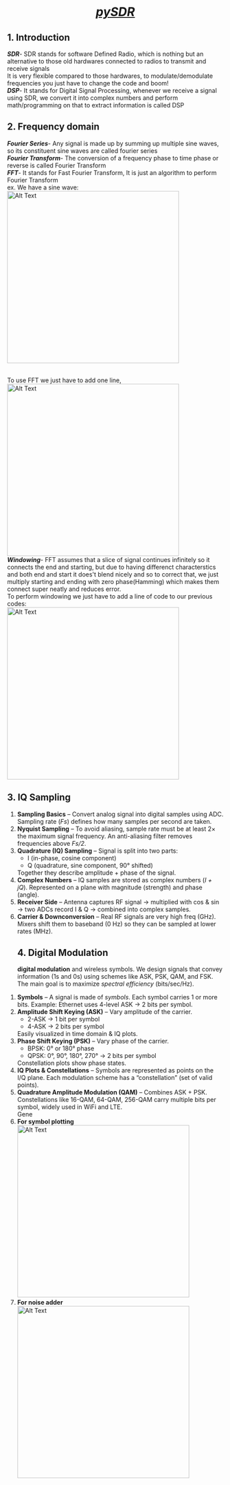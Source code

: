 <h1 align="center"> <b><i><u> pySDR</u></i></b></h1>
<h2>1. Introduction</h2>
<p><b><i>SDR</i></b>- SDR stands for software Defined Radio, which is nothing but an alternative to those old hardwares connected to radios to transmit and receive signals<br> It is very flexible compared to those hardwares, to modulate/demodulate frequencies you just have to change the code and boom! <br>
<b><i>DSP</i></b>- It stands for Digital Signal Processing, whenever we receive a signal using SDR, we convert it into complex numbers and perform math/programming on that to extract information is called DSP
<h2>2. Frequency domain</h2>
<p><b><i>Fourier Series</i></b>- Any signal is made up by summing up multiple sine waves, so its constituent sine waves are called fourier series<br>
<b><i>Fourier Transform</i></b>- The conversion of a frequency phase to time phase or reverse is called Fourier Transform<br>
<b><i>FFT</i></b>- It stands for Fast Fourier Transform, It is just an algorithm to perform Fourier Transform <br>
 ex. We have a sine wave:<br>
<img src="sin-wave.png" alt="Alt Text" width="400"/>


<br> To use FFT we just have to add one line, <br>
<img src="fft.png" alt="Alt Text" width="400"/><br>
<b><i>Windowing</i></b>- FFT assumes that a slice of signal continues infinitely so it connects the end and starting, but due to having differenct characterstics and both end and start it does't blend nicely and so to correct that, we just multiply starting and ending with zero phase(Hamming) which makes them connect super neatly and reduces error.<br>
To perform windowing we just have to add a line of code to our previous codes: <br>
<img src="windowing.png" alt="Alt Text" width="400"/><br>
<h2>3. IQ Sampling</h2>
<ol>
  <li><b>Sampling Basics</b> – Convert analog signal into digital samples using ADC. Sampling rate (<i>Fs</i>) defines how many samples per second are taken.</li>
  
  <li><b>Nyquist Sampling</b> – To avoid aliasing, sample rate must be at least 2× the maximum signal frequency. An anti-aliasing filter removes frequencies above <i>Fs/2</i>.</li>
  
  <li><b>Quadrature (IQ) Sampling</b> – Signal is split into two parts: 
    <ul>
      <li>I (in-phase, cosine component)</li>
      <li>Q (quadrature, sine component, 90° shifted)</li>
    </ul>
    Together they describe amplitude + phase of the signal.</li>
  
  <li><b>Complex Numbers</b> – IQ samples are stored as complex numbers (<i>I + jQ</i>). Represented on a plane with magnitude (strength) and phase (angle).</li>
  
  <li><b>Receiver Side</b> – Antenna captures RF signal → multiplied with cos & sin → two ADCs record I & Q → combined into complex samples.</li>
  
  <li><b>Carrier & Downconversion</b> – Real RF signals are very high freq (GHz). Mixers shift them to baseband (0 Hz) so they can be sampled at lower rates (MHz).</li>
  
  
<h2>4. Digital Modulation</h2>
<p><b>digital modulation</b> and wireless symbols. We design signals that convey information (1s and 0s) using schemes like ASK, PSK, QAM, and FSK. The main goal is to maximize <i>spectral efficiency</i> (bits/sec/Hz).</p>
</ol>
<ol>
  <li><b>Symbols</b> – A signal is made of <i>symbols</i>. Each symbol carries 1 or more bits. Example: Ethernet uses 4-level ASK → 2 bits per symbol.</li>

  <li><b>Amplitude Shift Keying (ASK)</b> – Vary amplitude of the carrier. 
    <ul>
      <li>2-ASK → 1 bit per symbol</li>
      <li>4-ASK → 2 bits per symbol</li>
    </ul>
    Easily visualized in time domain & IQ plots.</li>

  <li><b>Phase Shift Keying (PSK)</b> – Vary phase of the carrier. 
    <ul>
      <li>BPSK: 0° or 180° phase</li>
      <li>QPSK: 0°, 90°, 180°, 270° → 2 bits per symbol</li>
    </ul>
    Constellation plots show phase states.</li>

  <li><b>IQ Plots & Constellations</b> – Symbols are represented as points on the I/Q plane. Each modulation scheme has a “constellation” (set of valid points).</li>

  <li><b>Quadrature Amplitude Modulation (QAM)</b> – Combines ASK + PSK. Constellations like 16-QAM, 64-QAM, 256-QAM carry multiple bits per symbol, widely used in WiFi and LTE.</li>Gene

  <li><b>For symbol plotting</b> 
   <img src="Modulation1.png" alt="Alt Text" width="400"/>
  </li>
  <li><b>For noise adder</b> 
   <img src="Noise1.png" alt="Alt Text" width="400"/>
  </li>
</ol>
</ol>

